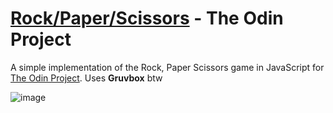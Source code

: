 # [Rock/Paper/Scissors](https://angelo.is-a.dev/rock-paper-scissors/) - The Odin Project

A simple implementation of the Rock, Paper Scissors game in JavaScript
for [The Odin Project](https://theodinproject.com). Uses **Gruvbox** btw

![image](https://user-images.githubusercontent.com/39676098/143319759-2c949175-2175-4ac3-a903-fdcf75745de1.png)
